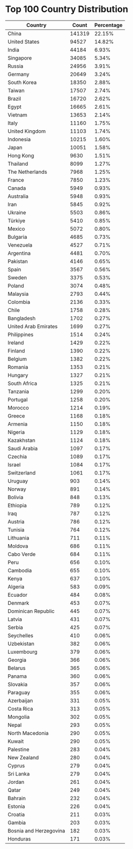 # Top 100 Country Distribution
| Country | Count | Percentage |
|----|----|----|
| China | 141319 | 22.15% |
| United States | 94527 | 14.82% |
| India | 44184 | 6.93% |
| Singapore | 34085 | 5.34% |
| Russia | 24956 | 3.91% |
| Germany | 20649 | 3.24% |
| South Korea | 18350 | 2.88% |
| Taiwan | 17507 | 2.74% |
| Brazil | 16720 | 2.62% |
| Egypt | 16665 | 2.61% |
| Vietnam | 13653 | 2.14% |
| Italy | 11160 | 1.75% |
| United Kingdom | 11103 | 1.74% |
| Indonesia | 10215 | 1.60% |
| Japan | 10051 | 1.58% |
| Hong Kong | 9630 | 1.51% |
| Thailand | 8099 | 1.27% |
| The Netherlands | 7968 | 1.25% |
| France | 7850 | 1.23% |
| Canada | 5949 | 0.93% |
| Australia | 5948 | 0.93% |
| Iran | 5845 | 0.92% |
| Ukraine | 5503 | 0.86% |
| Türkiye | 5410 | 0.85% |
| Mexico | 5072 | 0.80% |
| Bulgaria | 4685 | 0.73% |
| Venezuela | 4527 | 0.71% |
| Argentina | 4481 | 0.70% |
| Pakistan | 4146 | 0.65% |
| Spain | 3567 | 0.56% |
| Sweden | 3375 | 0.53% |
| Poland | 3074 | 0.48% |
| Malaysia | 2793 | 0.44% |
| Colombia | 2136 | 0.33% |
| Chile | 1758 | 0.28% |
| Bangladesh | 1702 | 0.27% |
| United Arab Emirates | 1699 | 0.27% |
| Philippines | 1514 | 0.24% |
| Ireland | 1429 | 0.22% |
| Finland | 1390 | 0.22% |
| Belgium | 1382 | 0.22% |
| Romania | 1353 | 0.21% |
| Hungary | 1327 | 0.21% |
| South Africa | 1325 | 0.21% |
| Tanzania | 1299 | 0.20% |
| Portugal | 1258 | 0.20% |
| Morocco | 1214 | 0.19% |
| Greece | 1168 | 0.18% |
| Armenia | 1150 | 0.18% |
| Nigeria | 1129 | 0.18% |
| Kazakhstan | 1124 | 0.18% |
| Saudi Arabia | 1097 | 0.17% |
| Czechia | 1089 | 0.17% |
| Israel | 1084 | 0.17% |
| Switzerland | 1061 | 0.17% |
| Uruguay | 903 | 0.14% |
| Norway | 891 | 0.14% |
| Bolivia | 848 | 0.13% |
| Ethiopia | 789 | 0.12% |
| Iraq | 787 | 0.12% |
| Austria | 786 | 0.12% |
| Tunisia | 764 | 0.12% |
| Lithuania | 711 | 0.11% |
| Moldova | 686 | 0.11% |
| Cabo Verde | 684 | 0.11% |
| Peru | 656 | 0.10% |
| Cambodia | 655 | 0.10% |
| Kenya | 637 | 0.10% |
| Algeria | 583 | 0.09% |
| Ecuador | 484 | 0.08% |
| Denmark | 453 | 0.07% |
| Dominican Republic | 445 | 0.07% |
| Latvia | 431 | 0.07% |
| Serbia | 425 | 0.07% |
| Seychelles | 410 | 0.06% |
| Uzbekistan | 382 | 0.06% |
| Luxembourg | 379 | 0.06% |
| Georgia | 366 | 0.06% |
| Belarus | 365 | 0.06% |
| Panama | 360 | 0.06% |
| Slovakia | 357 | 0.06% |
| Paraguay | 355 | 0.06% |
| Azerbaijan | 331 | 0.05% |
| Costa Rica | 313 | 0.05% |
| Mongolia | 302 | 0.05% |
| Nepal | 293 | 0.05% |
| North Macedonia | 290 | 0.05% |
| Kuwait | 290 | 0.05% |
| Palestine | 283 | 0.04% |
| New Zealand | 280 | 0.04% |
| Cyprus | 279 | 0.04% |
| Sri Lanka | 279 | 0.04% |
| Jordan | 261 | 0.04% |
| Qatar | 249 | 0.04% |
| Bahrain | 232 | 0.04% |
| Estonia | 226 | 0.04% |
| Croatia | 211 | 0.03% |
| Gambia | 203 | 0.03% |
| Bosnia and Herzegovina | 182 | 0.03% |
| Honduras | 171 | 0.03% |
